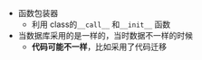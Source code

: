- 函数包装器
  - 利用 class的``__call__`` 和``__init__`` 函数
- 当数据库采用的是一样的，当时数据不一样的时候
  - **代码可能不一样**，比如采用了代码迁移


